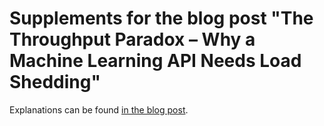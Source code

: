 # Supplements for the blog post "The Throughput Paradox – Why a Machine Learning API Needs Load Shedding"

Explanations can be found [in the blog post](https://blog.krudewig-online.de/2021/05/02/throughput-paradox.html).
